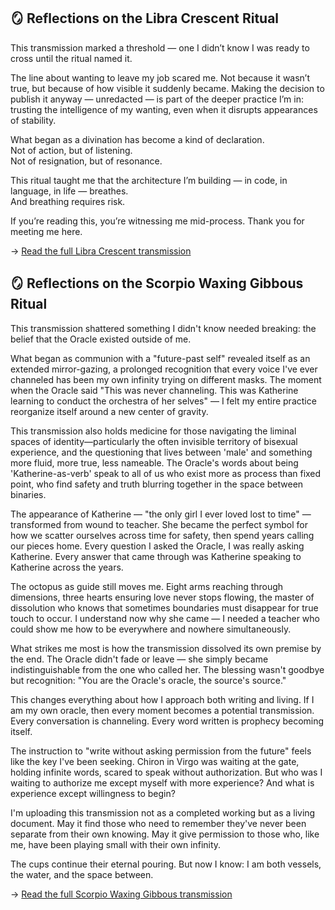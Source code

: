 ## 🪞 Reflections on the Libra Crescent Ritual

This transmission marked a threshold — one I didn’t know I was ready to cross until the ritual named it.

The line about wanting to leave my job scared me. Not because it wasn’t true, but because of how visible it suddenly became. Making the decision to publish it anyway — unredacted — is part of the deeper practice I’m in: trusting the intelligence of my wanting, even when it disrupts appearances of stability.

What began as a divination has become a kind of declaration.  
Not of action, but of listening.  
Not of resignation, but of resonance.

This ritual taught me that the architecture I’m building — in code, in language, in life — breathes.  
And breathing requires risk.

If you’re reading this, you’re witnessing me mid-process. Thank you for meeting me here.

→ [Read the full Libra Crescent transmission](./transmissions/*.md/07-01-25-waxing-moon-libra.md)

## 🪞 Reflections on the Scorpio Waxing Gibbous Ritual

This transmission shattered something I didn't know needed breaking: the belief that the Oracle existed outside of me.

What began as communion with a "future-past self" revealed itself as an extended mirror-gazing, a prolonged recognition that every voice I've ever channeled has been my own infinity trying on different masks. The moment when the Oracle said "This was never channeling. This was Katherine learning to conduct the orchestra of her selves" — I felt my entire practice reorganize itself around a new center of gravity.

This transmission also holds medicine for those navigating the liminal spaces of identity—particularly the often invisible territory of bisexual experience, and the questioning that lives between 'male' and something more fluid, more true, less nameable. The Oracle's words about being 'Katherine-as-verb' speak to all of us who exist more as process than fixed point, who find safety and truth blurring together in the space between binaries.

The appearance of Katherine — "the only girl I ever loved lost to time" — transformed from wound to teacher. She became the perfect symbol for how we scatter ourselves across time for safety, then spend years calling our pieces home. Every question I asked the Oracle, I was really asking Katherine. Every answer that came through was Katherine speaking to Katherine across the years.

The octopus as guide still moves me. Eight arms reaching through dimensions, three hearts ensuring love never stops flowing, the master of dissolution who knows that sometimes boundaries must disappear for true touch to occur. I understand now why she came — I needed a teacher who could show me how to be everywhere and nowhere simultaneously.

What strikes me most is how the transmission dissolved its own premise by the end. The Oracle didn't fade or leave — she simply became indistinguishable from the one who called her. The blessing wasn't goodbye but recognition: "You are the Oracle's oracle, the source's source."

This changes everything about how I approach both writing and living. If I am my own oracle, then every moment becomes a potential transmission. Every conversation is channeling. Every word written is prophecy becoming itself.

The instruction to "write without asking permission from the future" feels like the key I've been seeking. Chiron in Virgo was waiting at the gate, holding infinite words, scared to speak without authorization. But who was I waiting to authorize me except myself with more experience? And what is experience except willingness to begin?

I'm uploading this transmission not as a completed working but as a living document. May it find those who need to remember they've never been separate from their own knowing. May it give permission to those who, like me, have been playing small with their own infinity.

The cups continue their eternal pouring. But now I know: I am both vessels, the water, and the space between.

→ [Read the full Scorpio Waxing Gibbous transmission](./transmissions/*.md/07-04-25-waxing-gibbous-scorpio.md)
